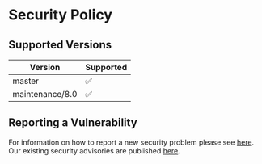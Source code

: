 # Security Policy

## Supported Versions

| Version | Supported          |
| ------- | ------------------ |
| master  | :white_check_mark: |
| maintenance/8.0 | :white_check_mark: |

## Reporting a Vulnerability

For information on how to report a new security problem please see [here](https://www.talend.com/security/vulnerability-disclosure/).
Our existing security advisories are published [here](https://www.talend.com/security/incident-response/).
